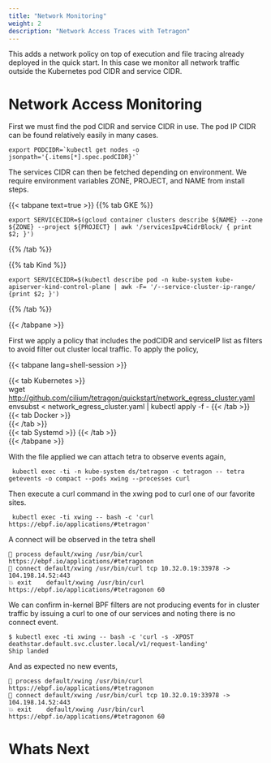 ```yaml
---
title: "Network Monitoring"
weight: 2
description: "Network Access Traces with Tetragon"
---
```


This adds a network policy on top of execution and file tracing
already deployed in the quick start. In this case we monitor
all network traffic outside the Kubernetes pod CIDR and service
CIDR.

# Network Access Monitoring

First we must find the pod CIDR and service CIDR in use. The pod
IP CIDR can be found relatively easily in many cases.

```shell-session
export PODCIDR=`kubectl get nodes -o jsonpath='{.items[*].spec.podCIDR}'`
```

The services CIDR can then be fetched depending on environment. We
require environment variables ZONE, PROJECT, and NAME from install steps.

{{< tabpane text=true >}}
{{% tab GKE %}}

```shell-session
export SERVICECIDR=$(gcloud container clusters describe ${NAME} --zone ${ZONE} --project ${PROJECT} | awk '/servicesIpv4CidrBlock/ { print $2; }')
```
{{% /tab %}}

{{% tab Kind %}}
```shell-session
export SERVICECIDR=$(kubectl describe pod -n kube-system kube-apiserver-kind-control-plane | awk -F= '/--service-cluster-ip-range/ {print $2; }')
```
{{% /tab %}}

{{< /tabpane >}}

First we apply a policy that includes the podCIDR and serviceIP list as filters
to avoid filter out cluster local traffic. To apply the policy,

{{< tabpane lang=shell-session >}}

{{< tab Kubernetes >}}          
wget http://github.com/cilium/tetragon/quickstart/network_egress_cluster.yaml
envsubst < network_egress_cluster.yaml | kubectl apply -f -
{{< /tab >}}                                                                                                                                                                   
{{< tab Docker >}}          
{{< /tab >}}                                                                                                                                                                                   
{{< tab Systemd >}}
{{< /tab >}}                                                                                                                                                                                   
{{< /tabpane >}}

With the file applied we can attach tetra to observe events again,

```shell-session
 kubectl exec -ti -n kube-system ds/tetragon -c tetragon -- tetra getevents -o compact --pods xwing --processes curl
```

Then execute a curl command in the xwing pod to curl one of our favorite
sites.

```shell-session
 kubectl exec -ti xwing -- bash -c 'curl https://ebpf.io/applications/#tetragon'
```

A connect will be observed in the tetra shell

```shell-session
🚀 process default/xwing /usr/bin/curl https://ebpf.io/applications/#tetragonon
🔌 connect default/xwing /usr/bin/curl tcp 10.32.0.19:33978 -> 104.198.14.52:443
💥 exit    default/xwing /usr/bin/curl https://ebpf.io/applications/#tetragonon 60
```

We can confirm in-kernel BPF filters are not producing events for in cluster
traffic by issuing a curl to one of our services and noting there is no connect
event.

```shell-session
$ kubectl exec -ti xwing -- bash -c 'curl -s -XPOST deathstar.default.svc.cluster.local/v1/request-landing'
Ship landed
```

And as expected no new events,

```shell-session
🚀 process default/xwing /usr/bin/curl https://ebpf.io/applications/#tetragonon
🔌 connect default/xwing /usr/bin/curl tcp 10.32.0.19:33978 -> 104.198.14.52:443
💥 exit    default/xwing /usr/bin/curl https://ebpf.io/applications/#tetragonon 60
```

# Whats Next
